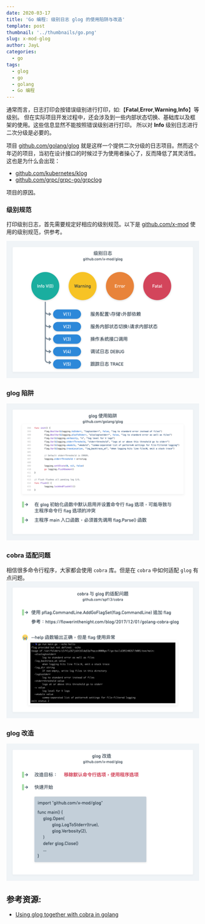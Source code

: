 ```yaml
---
date: 2020-03-17
title: 'Go 编程: 级别日志 glog 的使用陷阱与改造'
template: post
thumbnail: '../thumbnails/go.png'
slug: x-mod-glog
author: JayL
categories:
  - go
tags:
  - glog
  - go
  - golang
  - Go 编程
---
```


通常而言，日志打印会按错误级别进行打印，如:【**Fatal**,**Error**,**Warning**,**Info**】等级别。
但在实际项目开发过程中，还会涉及到一些内部状态切换、基础库以及框架的使用。这些信息显然不能按照错误级别进行打印。
所以对 **Info** 级别日志进行二次分级是必要的。

项目 [github.com/golang/glog](https://github.com/golang/glog) 就是这样一个提供二次分级的日志项目。然而这个年迈的项目，当初在设计接口的时候过于为使用者操心了，反而降低了其灵活性。这也是为什么会出现：

- [github.com/kubernetes/klog](https://github.com/kubernetes/klog)
- [github.com/grpc/grpc-go/grpclog](https://github.com/grpc/grpc-go/grpclog)

项目的原因。

### 级别规范 

打印级别日志，首先需要规定好相应的级别规范。以下是 [github.com/x-mod](https://github.com/x-mod) 使用的级别规范，供参考。

![级别规范](../images/x-mod-glog-01.png)

### glog 陷阱
![glog 陷阱](../images/x-mod-glog-02.png)

### cobra 适配问题
相信很多命令行程序，大家都会使用 `cobra` 库。但是在 `cobra` 中如何适配 `glog` 有点问题。
![cobra 适配问题](../images/x-mod-glog-03.png)

### glog 改造
![glog 改造](../images/x-mod-glog-04.png)

## 参考资源:

- [Using glog together with cobra in golang](https://flowerinthenight.com/blog/2017/12/01/golang-cobra-glog)
